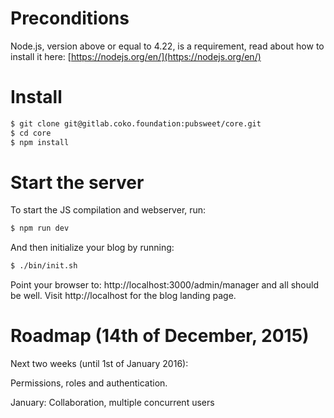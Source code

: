 # Preconditions

Node.js, version above or equal to 4.22, is a requirement, read about how to install it here: [https://nodejs.org/en/](https://nodejs.org/en/)

# Install

```bash
$ git clone git@gitlab.coko.foundation:pubsweet/core.git
$ cd core
$ npm install
```

# Start the server

To start the JS compilation and webserver, run:
```bash
$ npm run dev
```

And then initialize your blog by running:
```bash
$ ./bin/init.sh
```

Point your browser to: http://localhost:3000/admin/manager and all should be well. Visit http://localhost for the blog landing page.

# Roadmap (14th of December, 2015)

Next two weeks (until 1st of January 2016):

Permissions, roles and authentication.

January: Collaboration, multiple concurrent users

